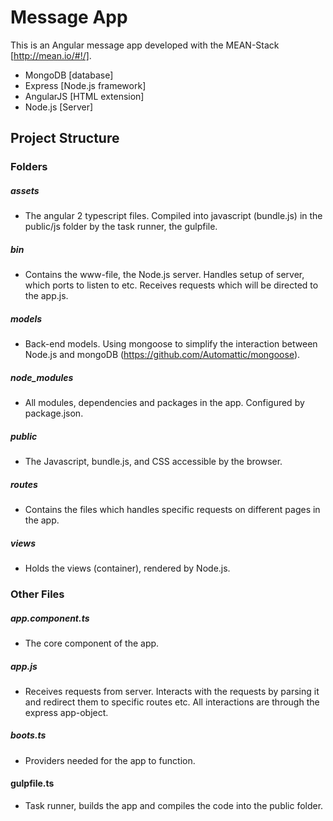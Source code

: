 # Message App
This is an Angular message app developed with the MEAN-Stack [http://mean.io/#!/].

* MongoDB [database]
* Express [Node.js framework]
* AngularJS [HTML extension]
* Node.js [Server]

## Project Structure ##

### Folders

##### assets
* The angular 2 typescript files. Compiled into javascript (bundle.js) in the public/js folder by the task runner, the gulpfile.

##### bin
* Contains the www-file, the Node.js server. Handles setup of server, which ports to listen to etc. Receives requests which will be directed to the app.js.

##### models
* Back-end models. Using mongoose to simplify the interaction between Node.js and mongoDB (https://github.com/Automattic/mongoose).

##### node_modules
* All modules, dependencies and packages in the app. Configured by package.json.

##### public
* The Javascript, bundle.js, and CSS accessible by the browser.

##### routes
* Contains the files which handles specific requests on different pages in the app. 

##### views
* Holds the views (container), rendered by Node.js.

### Other Files

##### app.component.ts
* The core component of the app.

##### app.js
* Receives requests from server. Interacts with the requests by parsing it and redirect them to specific routes etc. All interactions are through the express app-object.

##### boots.ts
* Providers needed for the app to function.

#### gulpfile.ts
* Task runner, builds the app and compiles the code into the public folder.
